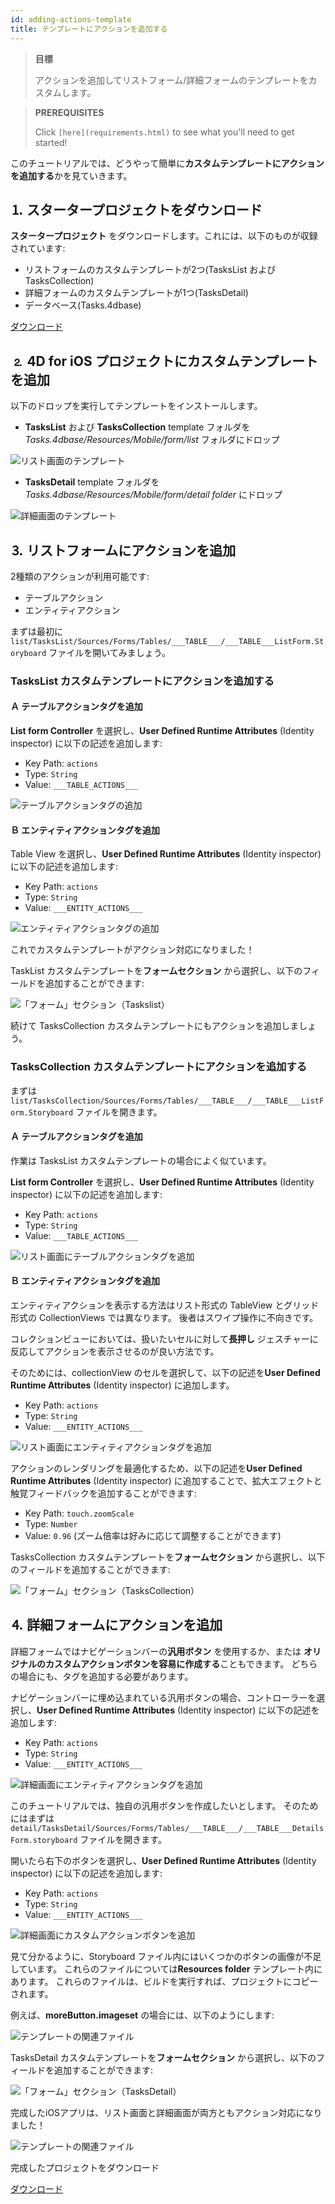 ```yaml
---
id: adding-actions-template
title: テンプレートにアクションを追加する
---
```


> **目標**
> 
> アクションを追加してリストフォーム/詳細フォームのテンプレートをカスタムします。

> **PREREQUISITES**
> 
> Click `[here](requirements.html)` to see what you'll need to get started!

このチュートリアルでは、どうやって簡単に**カスタムテンプレートにアクションを追加する**かを見ていきます。

## ⒈ スタータープロジェクトをダウンロード

**スタータープロジェクト** をダウンロードします。これには、以下のものが収録されています:

* リストフォームのカスタムテンプレートが2つ(TasksList および TasksCollection)
* 詳細フォームのカスタムテンプレートが1つ(TasksDetail)
* データベース(Tasks.4dbase)

<div className="center-button">
<a class="button button--primary"
href="https://github.com/4d-go-mobile/tutorial-AddingActionToTemplates/archive/1dc5aecfbea62a9999d571cb1a956f1ef6983111.zip">ダウンロード</a>
</div>

## ⒉ 4D for iOS プロジェクトにカスタムテンプレートを追加

以下のドロップを実行してテンプレートをインストールします。

* **TasksList** および **TasksCollection** template フォルダを*Tasks.4dbase/Resources/Mobile/form/list* フォルダにドロップ

![リスト画面のテンプレート](img/Listform-templates.png)

* **TasksDetail** template フォルダを *Tasks.4dbase/Resources/Mobile/form/detail folder* にドロップ

![詳細画面のテンプレート](img/Detailform-template.png)

## ⒊ リストフォームにアクションを追加

2種類のアクションが利用可能です:
* テーブルアクション
* エンティティアクション

まずは最初に `list/TasksList/Sources/Forms/Tables/___TABLE___/___TABLE___ListForm.Storyboard` ファイルを開いてみましょう。

### TasksList カスタムテンプレートにアクションを追加する

#### Ａ テーブルアクションタグを追加

**List form Controller** を選択し、**User Defined Runtime Attributes** (Identity inspector) に以下の記述を追加します:

* Key Path: `actions`
* Type: `String`
* Value: `___TABLE_ACTIONS___`

![テーブルアクションタグの追加](img/Add-table-tag-taskslist.png)


#### Ｂ エンティティアクションタグを追加

Table View を選択し、**User Defined Runtime Attributes** (Identity inspector) に以下の記述を追加します:

* Key Path: `actions`
* Type: `String`
* Value: `___ENTITY_ACTIONS___`

![エンティティアクションタグの追加](img/Add-entity-tag-taskslist.png)

これでカスタムテンプレートがアクション対応になりました！

TaskList カスタムテンプレートを**フォームセクション** から選択し、以下のフィールドを追加することができます:

![「フォーム」セクション（Taskslist）](img/listform-taskslist-forms-section.png)

続けて TasksCollection カスタムテンプレートにもアクションを追加しましょう。

### TasksCollection カスタムテンプレートにアクションを追加する

まずは`list/TasksCollection/Sources/Forms/Tables/___TABLE___/___TABLE___ListForm.Storyboard` ファイルを開きます。

#### Ａ テーブルアクションタグを追加

作業は TasksList カスタムテンプレートの場合によく似ています。

**List form Controller** を選択し、**User Defined Runtime Attributes** (Identity inspector) に以下の記述を追加します:

* Key Path: `actions`
* Type: `String`
* Value: `___TABLE_ACTIONS___`

![リスト画面にテーブルアクションタグを追加](img/Add-collection-table-tag-taskslist.png)

#### Ｂ エンティティアクションタグを追加

エンティティアクションを表示する方法はリスト形式の TableView とグリッド形式の CollectionViews では異なります。 後者はスワイプ操作に不向きです。

コレクションビューにおいては、扱いたいセルに対して**長押し** ジェスチャーに反応してアクションを表示させるのが良い方法です。

そのためには、collectionView のセルを選択して、以下の記述を**User Defined Runtime Attributes** (Identity inspector) に追加します。

* Key Path: `actions`
* Type: `String`
* Value: `___ENTITY_ACTIONS___`

![リスト画面にエンティティアクションタグを追加](img/Add-collection-entity-tag-taskslist.png)

アクションのレンダリングを最適化するため、以下の記述を**User Defined Runtime Attributes** (Identity inspector) に追加することで、拡大エフェクトと触覚フィードバックを追加することができます:

* Key Path: `touch.zoomScale`
* Type: `Number`
* Value: `0.96` (ズーム倍率は好みに応じて調整することができます)

TasksCollection カスタムテンプレートを**フォームセクション** から選択し、以下のフィールドを追加することができます:

![「フォーム」セクション（TasksCollection）](img/listform-taskscollection-forms-section.png)


## ⒋ 詳細フォームにアクションを追加

詳細フォームではナビゲーションバーの**汎用ボタン** を使用するか、または **オリジナルのカスタムアクションボタンを容易に作成する**こともできます。 どちらの場合にも、タグを追加する必要があります。

ナビゲーションバーに埋め込まれている汎用ボタンの場合、コントローラーを選択し、**User Defined Runtime Attributes** (Identity inspector) に以下の記述を追加します:

* Key Path: `actions`
* Type: `String`
* Value: `___ENTITY_ACTIONS___`

![詳細画面にエンティティアクションタグを追加](img/Detail-form-action-navigationBar.png)

このチュートリアルでは、独自の汎用ボタンを作成したいとします。 そのためにはまずは`detail/TasksDetail/Sources/Forms/Tables/___TABLE___/___TABLE___DetailsForm.storyboard` ファイルを開きます。

開いたら右下のボタンを選択し、**User Defined Runtime Attributes** (Identity inspector) に以下の記述を追加します:

* Key Path: `actions`
* Type: `String`
* Value: `___ENTITY_ACTIONS___`

![詳細画面にカスタムアクションボタンを追加](img/Detail-form-action-custom-action-Button.png)

見て分かるように、Storyboard ファイル内にはいくつかのボタンの画像が不足しています。 これらのファイルについては**Resources folder** テンプレート内にあります。 これらのファイルは、ビルドを実行すれば、プロジェクトにコピーされます。

例えば、**moreButton.imageset** の場合には、以下のようにします:

![テンプレートの関連ファイル](img/Template-Ressources.png)

TasksDetail カスタムテンプレートを**フォームセクション** から選択し、以下のフィールドを追加することができます:

![「フォーム」セクション（TasksDetail）](img/detailform-forms-section.png)

完成したiOSアプリは、リスト画面と詳細画面が両方ともアクション対応になりました！

![テンプレートの関連ファイル](img/ListForm-entity-action-tableview.png)

完成したプロジェクトをダウンロード

<div className="center-button">
<a className="button button--primary"
href="https://github.com/4d-go-mobile/tutorial-AddingActionToTemplates/releases/latest/download/tutorial-AddingActionToTemplates.zip">ダウンロード</a>
</div>


